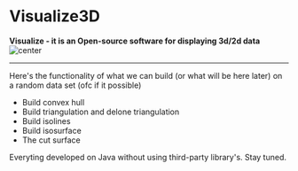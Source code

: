 # Visualize3D
<b>Visualize -  it is an Open-source software for displaying 3d/2d data</b>
<img src ="https://pp.vk.me/c629415/v629415270/1569/WbRPDx_G1w8.jpg" alt = center>
<hr>
Here's the functionality of what we can build (or what will be here later) on a random data set (ofc if it possible)
<ul>
<li>Build convex hull</li>
<li>Build triangulation and delone triangulation</li>
<li>Build isolines</li>
<li>Build isosurface</li>
<li>The cut surface</li>
</ul>

Everyting developed on Java without using third-party library's. 
Stay tuned. 
